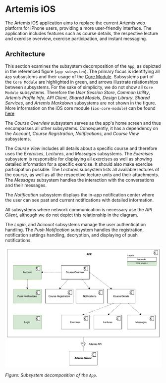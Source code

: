 # Artemis iOS

The Artemis iOS application aims to replace the current Artemis web platform for iPhone users, providing a more user-friendly interface. The application includes features such as course details, the respective lecture and exercise overview, exercise participation, and instant messaging. 

## Architecture

This section examines the subsystem decomposition of the `App`, as depicted in the referenced figure (`app-subsystem`). The primary focus is identifying all `App` subsystems and their usage of the [Core Module](https://github.com/ls1intum/artemis-ios-core-modules/blob/main/README.md). Subsystems part of the `Core Module` are highlighted in green, and arrows illustrate relationships between subsystems. For the sake of simplicity, we do not show all `Core Module` subsystems. Therefore the *User Session Store*, *Common Utility*, *Artemis Profile Info*, *API Client*, *Shared Models*, *Design Library*, *Shared Services*, and *Artemis Markdown* subsystems are not shown in the figure. More information on the iOS core module (`ios-core-module`) can be found [here](https://github.com/ls1intum/artemis-ios-core-modules/blob/main/README.md)

The *Course Overview* subsystem serves as the app's home screen and thus encompasses all other subsystems. Consequently, it has a dependency on the *Account*, *Course Registration*, *Notifications*, and *Course View* subsystems.

The *Course View* includes all details about a specific course and therefore uses the *Exercises*, *Lectures*, and *Messages* subsystems. The *Exercises* subsystem is responsible for displaying all exercises as well as showing detailed information for a specific exercise. It should also make exercise participation possible. The *Lectures* subsystem lists all available lectures of the course, as well as all the respective lecture units and their attachments. The *Messages* subsystem handles the interaction with the conversations and their messages.

The *Notification* subsystem displays the in-app notification center where the user can see past and current notifications with detailed information.

All subsystems where network communication is necessary use the *API Client*, although we do not depict this relationship in the diagram.

The *Login*, and *Account* subsystems manage the user authentication handling. The *Push Notification* subsystem handles the registration, notification settings handling, decryption, and displaying of push notifications.

![Subsystem decomposition of the App](docu/APP-subsystem.png)

*Figure: Subsystem decomposition of the `App`.*